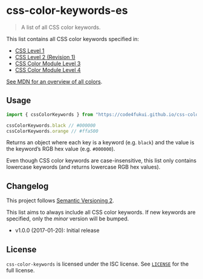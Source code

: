 # css-color-keywords-es

> A list of all CSS color keywords.

This list contains all CSS color keywords specified in:

- [CSS Level 1](https://www.w3.org/TR/CSS1/#color-units)
- [CSS Level 2 (Revision 1)](https://www.w3.org/TR/CSS2/syndata.html#value-def-color)
- [CSS Color Module Level 3](https://drafts.csswg.org/css-color-3/#colorunits)
- [CSS Color Module Level 4](https://drafts.csswg.org/css-color/#named-colors)

[See MDN for an overview of all colors](https://developer.mozilla.org/en-US/docs/Web/CSS/color_value#Color_keywords).

## Usage

```js
import { cssColorKeywords } from "https://code4fukui.github.io/css-color-keywords-es/cssColorKeywords.js';

cssColorKeywords.black // #000000
cssColorKeywords.orange // #ffa500
```

Returns an object where each key is a keyword (e.g. `black`) and the value is
the keyword’s RGB hex value (e.g. `#000000`).

Even though CSS color keywords are case-insensitive, this list only contains
lowercase keywords (and returns lowercase RGB hex values).

## Changelog

This project follows [Semantic Versioning 2](http://semver.org/).

This list aims to always include all CSS color keywords. If new keywords are
specified, only the *minor* version will be bumped.

- v1.0.0 (2017-01-20): Initial release

## License

`css-color-keywords` is licensed under the ISC license.
See [`LICENSE`](LICENSE) for the full license.
